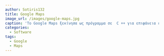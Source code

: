 ```yaml
---
author: Sotiris132
title: Google Maps
image_url: /images/google-maps.jpg
caption: 'Το Google Maps ξεκίνησα ως πρόγραμμα σε  C ++ για επιφάνεια εργασείας στο Where 2 Technologies. Τον Οκτώβριο του 2004, η εταιρεία εξαγοράστηκε από την Google, η οποία τη μετέτρεψε σε διαδικτυακή εφαρμογή. Μετά από επιπλέον εξαγορές μιας εταιρείας οπτικοποίησης γεωχωρικών δεδομένων και ενός αναλυτή επισκεψιμότητας σε πραγματικό χρόνο, Το Google Maps κυκλοφόρησε τον Φεβρουάριο του 2005. Η διεπαφή της υπηρεσίας χρησιμοποιεί JavaScript, XML και Ajax. Το Google Maps προσφέρει ένα API που επιτρέπει στους χάρτες να ενσωματωθούν σε άλλους ιστοτόπους και προσφέρει εντοπισμό για επιχειρήσεις και άλλους οργανισμούς σε πολλές χώρες σε όλο τον κόσμο. Το Google Map Maker επέτρεψε στους χρήστες να επεκτείνουν και να ενημερώσουν τη χαρτογράφηση της υπηρεσίας σε όλο τον κόσμο, αλλά διακόπηκε από τον Μάρτιο του 2017. Ωστόσο, οι συνεισφορές του crowdsourcing στο Google Maps δεν σταμάτησαν, καθώς η εταιρεία ανακοίνωσε ότι αυτές οι λειτουργίες θα μεταφερθούν στο πρόγραμμα Τοπικών οδηγών Google'
categories:
  - Software
tags: 
  - Google
  - Maps
---
```

